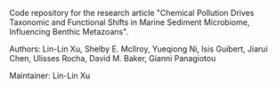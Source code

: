 Code repository for the research article "Chemical Pollution Drives Taxonomic and Functional Shifts in Marine Sediment Microbiome, Influencing Benthic Metazoans".

Authors: Lin-Lin Xu, Shelby E. McIlroy, Yueqiong Ni, Isis Guibert, Jiarui Chen, Ulisses Rocha, David M. Baker, Gianni Panagiotou


Maintainer: Lin-Lin Xu
